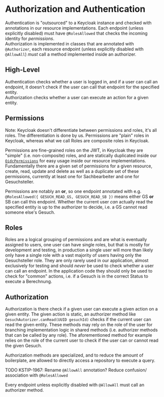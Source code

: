 # Authorization and Authentication
Authentication is "outsourced" to a Keycloak instance and checked with annotations in our resource implementations. Each endpoint (unless explicitly disabled) must have `@RolesAllowed` that checks the incoming identity for *permissions*.  
Authorization is implemented in classes that are annotated with `@Authorizer`, each resource endpoint (unless explicitly disabled with `@AllowAll`) *must* call a method implemented inside an authorizer.

## High-Level
Authentication checks whether a user is logged in, and if a user can call an endpoint, it doesn't check if the user can call that endpoint for the specified entity.  
Authorization checks whether a user can execute an action for a given entity.

## Permissions
Note: Keycloak doesn't differentiate between permissions and roles, it's all roles. The differentiation is done by us. Permissions are "plain" roles in Keycloak, whereas what we call Roles are composite roles in Keycloak.

Permissions are fine-grained roles on the JWT, in Keycloak they are "simple" (i.e. non-composite) roles, and are statically duplicated inside our [`OidcPermissions`](../src/main/java/ch/dvbern/stip/api/common/util/OidcPermissions.java) for easy usage inside our resource implementations.  
Fundamentally there are a given set of permissions for a given resource, create, read, update and delete as well as a duplicate set of these permissions, currently at least one for Sachbearbeiter and one for Gesuchsteller.

Permissions are notably an **or**, so one endpoint annotated with e.g. `@RolesAllowed({ GESUCH_READ_GS, GESUCH_READ_SB })` means either GS **or** SB can call this endpoint. Whether the current user *can* actually read the specified entity is up to the authorizer to decide, i.e. a GS cannot read someone else's Gesuch.  

## Roles
Roles are a logical grouping of permissions and are what is eventually assigned to users, one user can have single roles, but that is mostly for development and testing, in production a single user will more than likely only have a single role with a vast majority of users having only the Gesuchsteller role. They are only rarely used in our application, almost exclusively for testing and should *never* be used to check whether a user can call an endpoint. In the application code they should only be used to check for "common" actions, i.e. if a Gesuch is in the correct Status to execute a Berechnung.

## Authorization
Authorization is there check if a given user can execute a given action on a given entity. The given action is static, an authorizer method like `GesuchAutorizer.canRead(UUID gesuchId)` checks if the current user can read the given entity. These methods may rely on the role of the user for branching implementation logic in shared methods (i.e. authorizer methods that can be called by any role). The aforementioned method for example relies on the role of the current user to check if the user can or cannot read the given Gesuch.

Authorization methods are specialized, and to reduce the amount of boilerplate, are allowed to directly access a repository to execute a query.

TODO KSTIP-1967: Rename `@AllowAll` annotation? Reduce confusion/ association with `@RolesAllowed`

Every endpoint unless explicitly disabled with `@AllowAll` must call an authorizer method.
